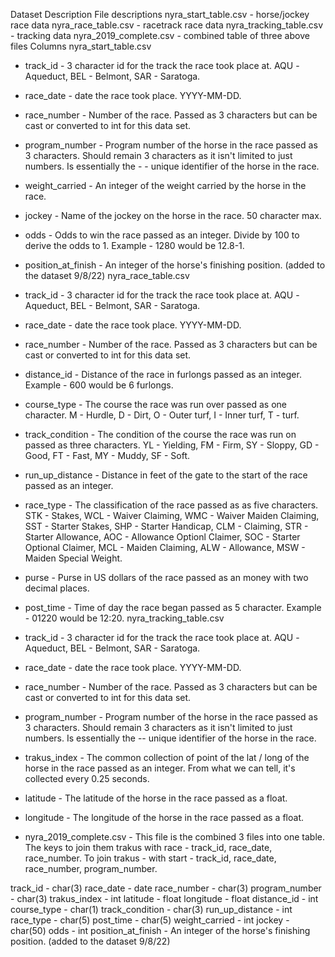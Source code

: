Dataset Description
File descriptions
nyra_start_table.csv - horse/jockey race data
nyra_race_table.csv - racetrack race data
nyra_tracking_table.csv - tracking data
nyra_2019_complete.csv - combined table of three above files
Columns
nyra_start_table.csv

- track_id - 3 character id for the track the race took place at. AQU -Aqueduct, BEL - Belmont, SAR - Saratoga.
- race_date - date the race took place. YYYY-MM-DD.
- race_number - Number of the race. Passed as 3 characters but can be cast or converted to int for this data set.
- program_number - Program number of the horse in the race passed as 3 characters. Should remain 3 characters as it isn't limited to just numbers. Is essentially the - - unique identifier of the horse in the race.
- weight_carried - An integer of the weight carried by the horse in the race.
- jockey - Name of the jockey on the horse in the race. 50 character max.
- odds - Odds to win the race passed as an integer. Divide by 100 to derive the odds to 1. Example - 1280 would be 12.8-1.
- position_at_finish - An integer of the horse's finishing position. (added to the dataset 9/8/22)
nyra_race_table.csv

- track_id - 3 character id for the track the race took place at. AQU -Aqueduct, BEL - Belmont, SAR - Saratoga.
- race_date - date the race took place. YYYY-MM-DD.
- race_number - Number of the race. Passed as 3 characters but can be cast or converted to int for this data set.
- distance_id - Distance of the race in furlongs passed as an integer. Example - 600 would be 6 furlongs.
- course_type - The course the race was run over passed as one character. M - Hurdle, D - Dirt, O - Outer turf, I - Inner turf, T - turf.
- track_condition - The condition of the course the race was run on passed as three characters. YL - Yielding, FM - Firm, SY - Sloppy, GD - Good, FT - Fast, MY - Muddy, SF - Soft.
- run_up_distance - Distance in feet of the gate to the start of the race passed as an integer.
- race_type - The classification of the race passed as as five characters. STK - Stakes, WCL - Waiver Claiming, WMC - Waiver Maiden Claiming, SST - Starter Stakes, SHP - Starter Handicap, CLM - Claiming, STR - Starter Allowance, AOC - Allowance Optionl Claimer, SOC - Starter Optional Claimer, MCL - Maiden Claiming, ALW - Allowance, MSW - Maiden Special Weight.
- purse - Purse in US dollars of the race passed as an money with two decimal places.
- post_time - Time of day the race began passed as 5 character. Example - 01220 would be 12:20.
nyra_tracking_table.csv

- track_id - 3 character id for the track the race took place at. AQU -Aqueduct, BEL - Belmont, SAR - Saratoga.
- race_date - date the race took place. YYYY-MM-DD.
- race_number - Number of the race. Passed as 3 characters but can be cast or converted to int for this data set.
- program_number - Program number of the horse in the race passed as 3 characters. Should remain 3 characters as it isn't limited to just numbers. Is essentially the -- unique identifier of the horse in the race.
- trakus_index - The common collection of point of the lat / long of the horse in the race passed as an integer. From what we can tell, it's collected every 0.25 seconds.
- latitude - The latitude of the horse in the race passed as a float.
- longitude - The longitude of the horse in the race passed as a float.
- nyra_2019_complete.csv - This file is the combined 3 files into one table. The keys to join them trakus with race - track_id, race_date, race_number. To join trakus - with start - track_id, race_date, race_number, program_number.

track_id - char(3)
race_date - date
race_number - char(3)
program_number - char(3)
trakus_index - int
latitude - float
longitude - float
distance_id - int
course_type - char(1)
track_condition - char(3)
run_up_distance - int
race_type - char(5)
post_time - char(5)
weight_carried - int
jockey - char(50)
odds - int
position_at_finish - An integer of the horse's finishing position. (added to the dataset 9/8/22)
